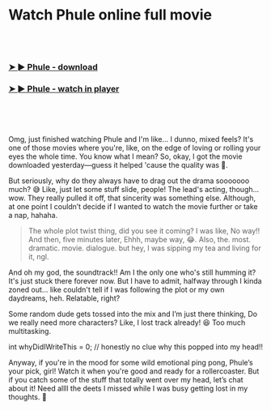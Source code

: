 <h1>Watch Phule online full movie</h1>


<br><br>

<h3><a href="https://Dereks-doorssonsnonaf1978.github.io/gejdyblviq/">➤ ► Phule - download</a></h3> 
<h3><a href="https://Dereks-doorssonsnonaf1978.github.io/gejdyblviq/">➤ ► Phule - watch in player</a></h3>


<br><br><br>


Omg, just finished watching Phule and I'm like... I dunno, mixed feels? It's one of those movies where you're, like, on the edge of loving or rolling your eyes the whole time. You know what I mean? So, okay, I got the movie downloaded yesterday—guess it helped 'cause the quality was 🤌. 

But seriously, why do they always have to drag out the drama sooooooo much? 😅 Like, just let some stuff slide, people! The lead's acting, though... wow. They really pulled it off, that sincerity was something else. Although, at one point I couldn’t decide if I wanted to watch the movie further or take a nap, hahaha.

>The whole plot twist thing, did you see it coming? I was like, No way!! And then, five minutes later, Ehhh, maybe way, 😂. Also, the. most. dramatic. movie. dialogue. but hey, I was sipping my tea and living for it, ngl. 

And oh my god, the soundtrack!! Am I the only one who's still humming it? It's just stuck there forever now. But I have to admit, halfway through I kinda zoned out... like couldn't tell if I was following the plot or my own daydreams, heh. Relatable, right?

Some random dude gets tossed into the mix and I’m just there thinking, Do we really need more characters? Like, I lost track already! 😆 Too much multitasking.

int whyDidIWriteThis = 0; // honestly no clue why this popped into my head!!

Anyway, if you're in the mood for some wild emotional ping pong, Phule’s your pick, girl! Watch it when you're good and ready for a rollercoaster. But if you catch some of the stuff that totally went over my head, let’s chat about it! Need allll the deets I missed while I was busy getting lost in my thoughts. 🥴
